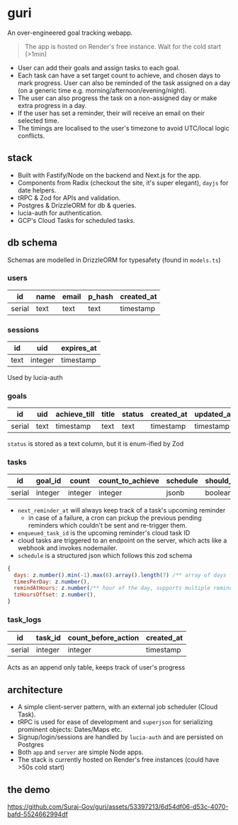 # guri

An over-engineered goal tracking webapp.

> The app is hosted on Render's free instance. Wait for the cold start (>1min)

- User can add their goals and assign tasks to each goal.
- Each task can have a set target count to achieve, and chosen days to mark progress. User can also be reminded of the task assigned on a day (on a generic time e.g. morning/afternoon/evening/night).
- The user can also progress the task on a non-assigned day or make extra progress in a day.
- If the user has set a reminder, their will receive an email on their selected time.
- The timings are localised to the user's timezone to avoid UTC/local logic conflicts.

## stack

- Built with Fastify/Node on the backend and Next.js for the app.
- Components from Radix (checkout the site, it's super elegant), `dayjs` for date helpers.
- tRPC & Zod for APIs and validation.
- Postgres & DrizzleORM for db & queries.
- lucia-auth for authentication.
- GCP's Cloud Tasks for scheduled tasks.

## db schema

Schemas are modelled in DrizzleORM for typesafety (found in `models.ts`)

### users

| id     | name | email | p_hash | created_at |
| ------ | ---- | ----- | ------ | ---------- |
| serial | text | text  | text   | timestamp  |

### sessions

| id   | uid     | expires_at |
| ---- | ------- | ---------- |
| text | integer | timestamp  |

Used by lucia-auth

### goals

| id     | uid  | achieve_till | title | status | created_at | updated_at |
| ------ | ---- | ------------ | ----- | ------ | ---------- | ---------- |
| serial | text | timestamp    | text  | text   | timestamp  | timestamp  |

`status` is stored as a text column, but it is enum-ified by Zod

### tasks

| id     | goal_id | count   | count_to_achieve | schedule | should_remind | next_reminder_at | title | enqueued_task_id | updated_at | created_at |
| ------ | ------- | ------- | ---------------- | -------- | ------------- | ---------------- | ----- | ---------------- | ---------- | ---------- |
| serial | integer | integer | integer          | jsonb    | boolean       | timestamp        | text  | text             | timestamp  | timestamp  |

- `next_reminder_at` will always keep track of a task's upcoming reminder
  - in case of a failure, a cron can pickup the previous pending reminders which couldn't be sent and re-trigger them.
- `enqueued_task_id` is the upcoming reminder's cloud task ID
- cloud tasks are triggered to an endpoint on the server, which acts like a webhook and invokes nodemailer.
- `schedule` is a structured json which follows this zod schema

```js
{
  days: z.number().min(-1).max(6).array().length(7) /** array of days from SUN to SAT. if a day is unassigned, its value will be -1. */,
  timesPerDay: z.number(),
  remindAtHours: z.number(/** hour of the day, supports multiple reminders */).array(),
  tzHoursOffset: z.number(),
}
```

### task_logs

| id     | task_id | count_before_action | created_at |
| ------ | ------- | ------------------- | ---------- |
| serial | integer | integer             | timestamp  |

Acts as an append only table, keeps track of user's progress

## architecture

- A simple client-server pattern, with an external job scheduler (Cloud Task).
- tRPC is used for ease of development and `superjson` for serializing prominent objects: Dates/Maps etc.
- Signup/login/sessions are handled by `lucia-auth` and are persisted on Postgres
- Both `app` and `server` are simple Node apps.
- The stack is currently hosted on Render's free instances (could have >50s cold start)

## the demo

https://github.com/Suraj-Gov/guri/assets/53397213/6d54df06-d53c-4070-bafd-5524662994df
